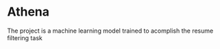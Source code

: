 <h1> Athena </h1>
The project is a machine learning model trained to acomplish the resume filtering task
